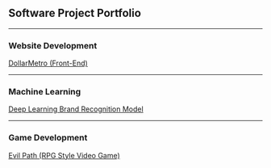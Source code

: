 ## Software Project Portfolio

---

### Website Development

[DollarMetro (Front-End)](/DollarMetro)   <!--(https://beta.dollarmetro.com/dashboard)-->
<!--<img src="images/dummy_thumbnail.jpg?raw=true"/>-->

---

### Machine Learning

[Deep Learning Brand Recognition Model](/BrandRecogModel)
<!--<img src="images/dummy_thumbnail.jpg?raw=true"/>-->

---

### Game Development

[Evil Path (RPG Style Video Game)](/EvilPath)
<!--<img src="images/dummy_thumbnail.jpg?raw=true"/>-->

<!---->

<!--### Category Name 2-->

<!--- [Project 1 Title](http://example.com/)-->
<!--- [Project 2 Title](http://example.com/)-->
<!--- [Project 3 Title](http://example.com/)-->
<!--- [Project 4 Title](http://example.com/)-->
<!--- [Project 5 Title](http://example.com/)-->

<!---->

<!---->


<!------->
<!--<p style="font-size:11px">Page template forked from <a href="https://github.com/evanca/quick-portfolio">evanca</a></p>
<!-- Remove above link if you don't want to attibute -->





